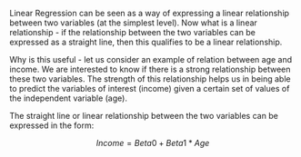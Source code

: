 Linear Regression can be seen as a way of expressing a linear relationship between two variables (at the simplest level). Now what is a linear relationship - if the relationship between the two variables can be expressed as a straight line, then this qualifies to be a linear relationship. 

Why is this useful - let us consider an example of relation between age and income. We are interested to know if there is a strong relationship between these two variables. The strength of this relationship helps us in being able to predict the variables of interest (income) given a certain set of values of the independent variable (age).

The straight line or linear relationship between the two variables can be expressed in the form:

$$Income = Beta0 + Beta1*Age$$
